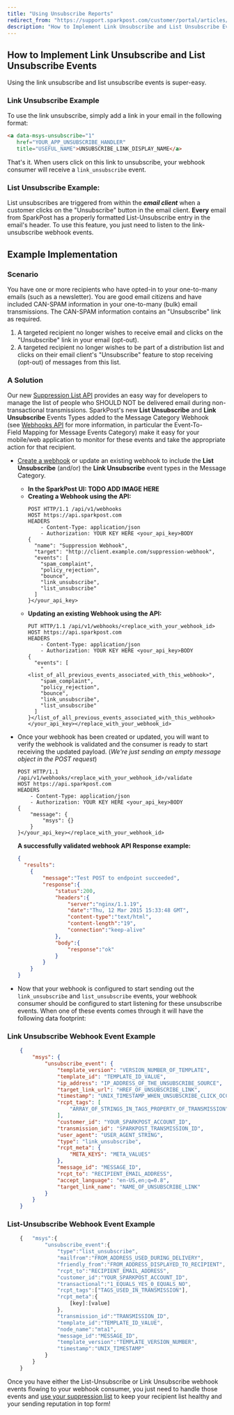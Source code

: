 ```yaml
---
title: "Using Unsubscribe Reports"
redirect_from: "https://support.sparkpost.com/customer/portal/articles/1929976-using-unsubscribe-reports"
description: "How to Implement Link Unsubscribe and List Unsubscribe Events Using the link unsubscribe and list unsubscribe events is super easy Link Unsubscribe Example To use the link unsubscribe simply add a link in your email in the following format a data msys unsubscribe 1 href YOURAPPUNSUBSCRIBEHANDLER title USEFULNAME UNSUBSCRIBELINKDISPLAY NAME..."
---
```


## How to Implement Link Unsubscribe and List Unsubscribe Events

Using the link unsubscribe and list unsubscribe events is super-easy.

### Link Unsubscribe Example

To use the link unsubscribe, simply add a link in your email in the following format:

```html
<a data-msys-unsubscribe="1"
   href="YOUR_APP_UNSUBSCRIBE_HANDLER"
   title="USEFUL_NAME">UNSUBSCRIBE_LINK_DISPLAY_NAME</a>
```

That's it. When users click on this link to unsubscribe, your webhook consumer will receive a `link_unsubscribe` event.

### List Unsubscribe Example:

List unsubscribes are triggered from within the ***email client*** when a customer clicks on the "Unsubscribe" button in the email client. **Every** email from SparkPost has a properly formatted List-Unsubscribe entry in the email's header. To use this feature, you just need to listen to the link-unsubscribe webhook events.

## Example Implementation

### Scenario

You have one or more recipients who have opted-in to your one-to-many emails (such as a newsletter). You are good email citizens and have included CAN-SPAM information in your one-to-many (bulk) email transmissions. The CAN-SPAM information contains an "Unsubscribe" link as required.

1. A targeted recipient no longer wishes to receive email and clicks on the "Unsubscribe" link in your email (opt-out).
1. A targeted recipient no longer wishes to be part of a distribution list and clicks on their email client's "Unsubscribe" feature to stop receiving (opt-out) of messages from this list.

### A Solution

Our new [Suppression List API](https://www.sparkpost.com/api#/reference/suppression-list "Suppression List API Documentation") provides an easy way for developers to manage the list of people who SHOULD NOT be delivered email during non-transactional transmissions. SparkPost's new **List Unsubscribe** and **Link Unsubscribe** Events Types added to the Message Category Webhook (see [Webhooks API](https://www.sparkpost.com/api#/reference/webhooks) for more information, in particular the Event-To-Field Mapping for Message Events Category) make it easy for your mobile/web application to monitor for these events and take the appropriate action for that recipient.

* [Create a webhook](https://support.sparkpost.com/customer/portal/articles/1929974-defining-webhooks "Create Webhooks") or update an existing webhook to include the **List Unsubscribe** (and/or) the **Link Unsubscribe** event types in the Message Category.
    * **In the SparkPost UI: TODO ADD IMAGE HERE**
    * **Creating a Webhook using the API:**
        ```
        POST HTTP/1.1 /api/v1/webhooks
        HOST https://api.sparkpost.com
        HEADERS
            - Content-Type: application/json
            - Authorization: YOUR KEY HERE <your_api_key>BODY
        {
          "name": "Suppression Webhook",
          "target": "http://client.example.com/suppression-webhook",
          "events": [
            "spam_complaint",
            "policy_rejection",
            "bounce",
            "link_unsubscribe",
            "list_unsubscribe"
          ]
        }</your_api_key>
        ```
    * **Updating an existing Webhook using the API:**
        ```
        PUT HTTP/1.1 /api/v1/webhooks/<replace_with_your_webhook_id>
        HOST https://api.sparkpost.com
        HEADERS
            - Content-Type: application/json
            - Authorization: YOUR KEY HERE <your_api_key>BODY
        {
          "events": [
            "<list_of_all_previous_events_associated_with_this_webhook>",
            "spam_complaint",
            "policy_rejection",
            "bounce",
            "link_unsubscribe",
            "list_unsubscribe"
          ]
        }</list_of_all_previous_events_associated_with_this_webhook></your_api_key></replace_with_your_webhook_id>
        ```
* Once your webhook has been created or updated, you will want to verify the webhook is validated and the consumer is ready to start receiving the updated payload. (*We're just sending an empty message object in the POST request*)
    ```
    POST HTTP/1.1 /api/v1/webhooks/<replace_with_your_webhook_id>/validate
    HOST https://api.sparkpost.com
    HEADERS
        - Content-Type: application/json
        - Authorization: YOUR KEY HERE <your_api_key>BODY
    {
        "message": {
            "msys": {}
        }
    }</your_api_key></replace_with_your_webhook_id>
    ```

    **A successfully validated webhook API Response example:**
    ```json
    {
      "results":
        {
            "message":"Test POST to endpoint succeeded",
            "response":{
                "status":200,
                "headers":{
                    "server":"nginx/1.1.19",
                    "date":"Thu, 12 Mar 2015 15:33:48 GMT",
                    "content-type":"text/html",
                    "content-length":"19",
                    "connection":"keep-alive"
                },
                "body":{
                    "response":"ok"
                }
            }
        }
    }
    ```
*   Now that your webhook is configured to start sending out the `link_unsubscribe` and `list_unsubscribe` events, your webhook consumer should be configured to start listening for these unsubscribe events. When one of these events comes through it will have the following data footprint:

### Link Unsubscribe Webhook Event Example

```json
    {
        "msys": {
            "unsubscribe_event": {
                "template_version": "VERSION_NUMBER_OF_TEMPLATE",
                "template_id": "TEMPLATE_ID_VALUE",
                "ip_address": "IP_ADDRESS_OF_THE_UNSUBSCRIBE_SOURCE",
                "target_link_url": "HREF_OF_UNSUBSCRIBE_LINK",
                "timestamp": "UNIX_TIMESTAMP_WHEN_UNSUBSCRIBE_CLICK_OCCURRED",
                "rcpt_tags": [
                    "ARRAY_OF_STRINGS_IN_TAGS_PROPERTY_OF_TRANSMISSION"
                ],
                "customer_id": "YOUR_SPARKPOST_ACCOUNT_ID",
                "transmission_id": "SPARKPOST_TRANSMISSION_ID",
                "user_agent": "USER_AGENT_STRING",
                "type": "link_unsubscribe",
                "rcpt_meta": {
                    "META_KEYS": "META_VALUES"
                },
                "message_id": "MESSAGE_ID",
                "rcpt_to": "RECIPIENT_EMAIL_ADDRESS",
                "accept_language": "en-US,en;q=0.8",
                "target_link_name": "NAME_OF_UNSUBSCRIBE_LINK"
            }
        }
    }
```

### List-Unsubscribe Webhook Event Example

```js
    {   "msys":{
            "unsubscribe_event":{
                "type":"list_unsubscribe",
                "mailfrom":"FROM_ADDRESS_USED_DURING_DELIVERY",
                "friendly_from":"FROM_ADDRESS_DISPLAYED_TO_RECIPIENT",
                "rcpt_to":"RECIPIENT_EMAIL_ADDRESS",
                "customer_id":"YOUR_SPARKPOST_ACCOUNT_ID",
                "transactional":"1_EQUALS_YES_0_EQUALS_NO",
                "rcpt_tags":["TAGS_USED_IN_TRANSMISSION"],
                "rcpt_meta":{
                    [key]:[value]
                },
                "transmission_id":"TRANSMISSION_ID",
                "template_id":"TEMPLATE_ID_VALUE",
                "node_name":"mta1",
                "message_id":"MESSAGE_ID",
                "template_version":"TEMPLATE_VERSION_NUMBER",
                "timestamp":"UNIX_TIMESTAMP"
            }
        }
    }
```

Once you have either the List-Unsubscribe or Link Unsubscribe webhook events flowing to your webhook consumer, you just need to handle those events and [use your suppression list](https://www.sparkpost.com/api#/reference/suppression-list) to keep your recipient list healthy and your sending reputation in top form!